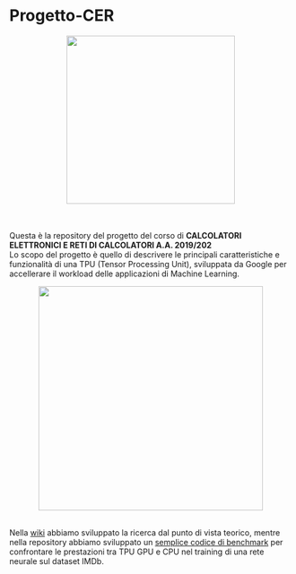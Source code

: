# Progetto-CER
<p align="center"><img src="https://upload.wikimedia.org/wikipedia/it/thumb/9/9a/Logo_Universit%C3%A0_Politecnica_delle_Marche.svg/1024px-Logo_Universit%C3%A0_Politecnica_delle_Marche.svg.png" width="300" float="center"></p><br><br>
Questa è la repository del progetto del corso di <b>CALCOLATORI ELETTRONICI E RETI DI CALCOLATORI A.A. 2019/202</b><br>
Lo scopo del progetto è quello di descrivere le principali caratteristiche e funzionalità di una TPU (Tensor Processing Unit), sviluppata da Google per accellerare il workload delle applicazioni di Machine Learning.<br>
<p align="center"><img src="https://miro.medium.com/proxy/1*0vvNdP5vhsAy2RXeBblQog.png" width="400" float="center"></p><br>
Nella <a href="https://github.com/MassimoCiaffoni/Progetto-CER/wiki">wiki</a>  abbiamo sviluppato la ricerca dal punto di vista teorico,
mentre nella repository abbiamo sviluppato un <a href="https://colab.research.google.com/github/MassimoCiaffoni/Progetto-CER/blob/master/IMDb_dataset_benchmark.ipynb">semplice codice di benchmark</a> per confrontare le prestazioni tra TPU GPU e CPU nel training di una rete neurale sul dataset IMDb.
